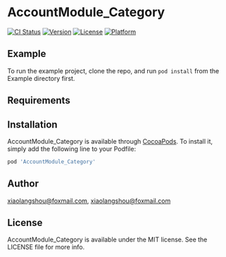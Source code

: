 # AccountModule_Category

[![CI Status](https://img.shields.io/travis/xiaolangshou@foxmail.com/AccountModule_Category.svg?style=flat)](https://travis-ci.org/xiaolangshou@foxmail.com/AccountModule_Category)
[![Version](https://img.shields.io/cocoapods/v/AccountModule_Category.svg?style=flat)](https://cocoapods.org/pods/AccountModule_Category)
[![License](https://img.shields.io/cocoapods/l/AccountModule_Category.svg?style=flat)](https://cocoapods.org/pods/AccountModule_Category)
[![Platform](https://img.shields.io/cocoapods/p/AccountModule_Category.svg?style=flat)](https://cocoapods.org/pods/AccountModule_Category)

## Example

To run the example project, clone the repo, and run `pod install` from the Example directory first.

## Requirements

## Installation

AccountModule_Category is available through [CocoaPods](https://cocoapods.org). To install
it, simply add the following line to your Podfile:

```ruby
pod 'AccountModule_Category'
```

## Author

xiaolangshou@foxmail.com, xiaolangshou@foxmail.com

## License

AccountModule_Category is available under the MIT license. See the LICENSE file for more info.
